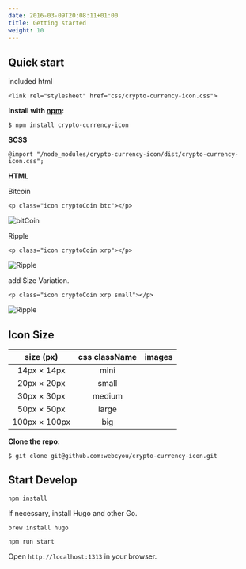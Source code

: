 ```yaml
---
date: 2016-03-09T20:08:11+01:00
title: Getting started
weight: 10
---
```



## Quick start

included html
```$xslt
<link rel="stylesheet" href="css/crypto-currency-icon.css">
```

**Install with [npm](https://www.npmjs.com):**
```$xslt
$ npm install crypto-currency-icon
```

**SCSS**
```$xslt
@import "/node_modules/crypto-currency-icon/dist/crypto-currency-icon.css";
```


**HTML**

Bitcoin

```$xslt
<p class="icon cryptoCoin btc"></p>
```

![bitCoin](/images/bitcoin_30.png)


Ripple
```$xslt
<p class="icon cryptoCoin xrp"></p>
```

![Ripple](/images/ripple_30.png)


add Size Variation.
```$xslt
<p class="icon cryptoCoin xrp small"></p>
```


![Ripple](/images/ripple_20.png)

## Icon Size

| size (px)     | css className |  images  |
|:-------------:|:-------------:|:--------:|
| 14px × 14px   | mini          | <p class="icon cryptoCoin btc mini"></p> |
| 20px × 20px   | small         | <p class="icon cryptoCoin btc small"></p>  |
| 30px × 30px   | medium        | <p class="icon cryptoCoin btc"></p> |
| 50px × 50px   | large         | <p class="icon cryptoCoin btc large"></p> |
| 100px × 100px | big           | <p class="icon cryptoCoin btc big"></p> |


**Clone the repo:**

```$xslt
$ git clone git@github.com:webcyou/crypto-currency-icon.git
```


## Start Develop

```$xslt
npm install
```

If necessary, install Hugo and other Go.

```$xslt
brew install hugo
```


```$xslt
npm run start
```

Open `http://localhost:1313` in your browser.